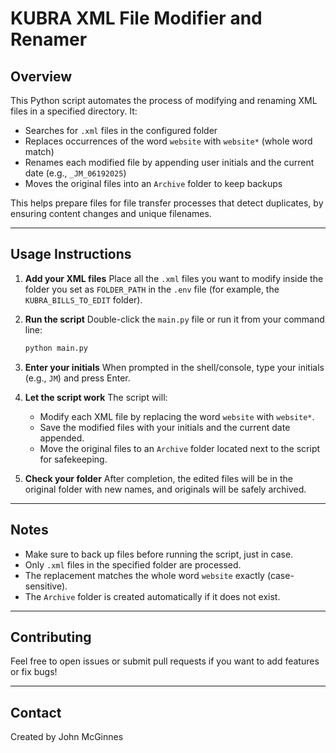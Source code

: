 
# KUBRA XML File Modifier and Renamer

## Overview

This Python script automates the process of modifying and renaming XML files in a specified directory. It:

- Searches for `.xml` files in the configured folder
- Replaces occurrences of the word `website` with `website*` (whole word match)
- Renames each modified file by appending user initials and the current date (e.g., `_JM_06192025`)
- Moves the original files into an `Archive` folder to keep backups

This helps prepare files for file transfer processes that detect duplicates, by ensuring content changes and unique filenames.

---


## Usage Instructions

1. **Add your XML files**
   Place all the `.xml` files you want to modify inside the folder you set as `FOLDER_PATH` in the `.env` file (for example, the `KUBRA_BILLS_TO_EDIT` folder).

2. **Run the script**
   Double-click the `main.py` file or run it from your command line:

   ```bash
   python main.py
   ```

3. **Enter your initials**
   When prompted in the shell/console, type your initials (e.g., `JM`) and press Enter.

4. **Let the script work**
   The script will:

   * Modify each XML file by replacing the word `website` with `website*`.
   * Save the modified files with your initials and the current date appended.
   * Move the original files to an `Archive` folder located next to the script for safekeeping.

5. **Check your folder**
   After completion, the edited files will be in the original folder with new names, and originals will be safely archived.

---

## Notes

* Make sure to back up files before running the script, just in case.
* Only `.xml` files in the specified folder are processed.
* The replacement matches the whole word `website` exactly (case-sensitive).
* The `Archive` folder is created automatically if it does not exist.

---

## Contributing

Feel free to open issues or submit pull requests if you want to add features or fix bugs!

---

## Contact

Created by John McGinnes

```
